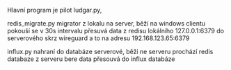 Hlavní program je pilot ludgar.py, 

redis_migrate.py migrator z lokalu na server,
běží na windows clientu  pokouší se v 30s intervalu přesuvá  data z redisu lokálního 127.0.0.1:6379 do serverového skrz wireguard a to na adresu 192.168.123.65:6379 

influx.py nahraní do databáze serverové,
běži ne serveru prochází redis databaze z serveru bere data přesouvá do influx databáze
